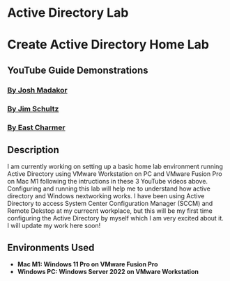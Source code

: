# Active Directory Lab

<h1>Create Active Directory Home Lab</h1>

<h2>YouTube Guide Demonstrations</h2>

 ### [By Josh Madakor](https://www.youtube.com/watch?v=MHsI8hJmggI&t=2874s)
 ### [By Jim Schultz](https://www.youtube.com/watch?v=aqA6bktFHoY&t=239s)
 ### [By East Charmer](https://www.youtube.com/watch?v=GsmJowwIh8Q)

<h2>Description</h2>
I am currently working on setting up a basic home lab environment running Active Directory using VMware Workstation on PC and VMware Fusion Pro on Mac M1 following the intructions in these 3 YouTube videos above. Configuring and running this lab will help me to understand how active directory and Windows nextworking works. I have been using Active Directory to access System Center Configuration Manager (SCCM) and Remote Dekstop at my currecnt workplace, but this will be my first time configuring the Active Directory by myself which I am very excited about it. I will update my work here soon!
<br />


<h2>Environments Used </h2>

- <b>Mac M1: Windows 11 Pro on VMware Fusion Pro</b> 
- <b>Windows PC: Windows Server 2022 on VMware Workstation</b> 




<!--
 ```diff
- text in red
+ text in green
! text in orange
# text in gray
@@ text in purple (and bold)@@
```
--!>
